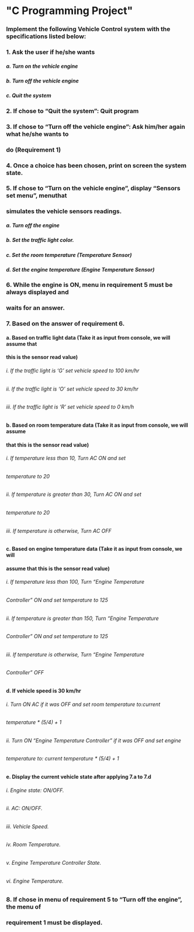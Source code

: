 # "C Programming Project" 
### Implement the following Vehicle Control system with the specifications listed below:
### 1. Ask the user if he/she wants
##### a. Turn on the vehicle engine
##### b. Turn off the vehicle engine
##### c. Quit the system
### 2. If chose to “Quit the system”: Quit program
### 3. If chose to “Turn off the vehicle engine”: Ask him/her again what he/she wants to 
### do (Requirement 1)
### 4. Once a choice has been chosen, print on screen the system state.
### 5. If chose to “Turn on the vehicle engine”, display “Sensors set menu”, menuthat
### simulates the vehicle sensors readings.
##### a. Turn off the engine
##### b. Set the traffic light color.
##### c. Set the room temperature (Temperature Sensor)
##### d. Set the engine temperature (Engine Temperature Sensor)
### 6. While the engine is ON, menu in requirement 5 must be always displayed and 
### waits for an answer.
### 7. Based on the answer of requirement 6.
#### a. Based on traffic light data (Take it as input from console, we will assume that 
#### this is the sensor read value)
###### i. If the traffic light is ‘G’ set vehicle speed to 100 km/hr
###### ii. If the traffic light is ‘O’ set vehicle speed to 30 km/hr
###### iii. If the traffic light is ‘R’ set vehicle speed to 0 km/h
#### b. Based on room temperature data (Take it as input from console, we will assume 
#### that this is the sensor read value)
###### i. If temperature less than 10, Turn AC ON and set
###### temperature to 20
###### ii. If temperature is greater than 30, Turn AC ON and set
###### temperature to 20
###### iii. If temperature is otherwise, Turn AC OFF
#### c. Based on engine temperature data (Take it as input from console, we will 
#### assume that this is the sensor read value)
###### i. If temperature less than 100, Turn “Engine Temperature
###### Controller” ON and set temperature to 125
###### ii. If temperature is greater than 150, Turn “Engine Temperature
###### Controller” ON and set temperature to 125
###### iii. If temperature is otherwise, Turn “Engine Temperature
###### Controller” OFF
#### d. If vehicle speed is 30 km/hr
###### i. Turn ON AC if it was OFF and set room temperature to:current
###### temperature * (5/4) + 1
###### ii. Turn ON “Engine Temperature Controller” if it was OFF and set engine
###### temperature to: current temperature * (5/4) + 1
#### e. Display the current vehicle state after applying 7.a to 7.d
###### i. Engine state: ON/OFF.
###### ii. AC: ON/OFF.
###### iii. Vehicle Speed.
###### iv. Room Temperature.
###### v. Engine Temperature Controller State.
###### vi. Engine Temperature.
### 8. If chose in menu of requirement 5 to “Turn off the engine”, the menu of
### requirement 1 must be displayed.
